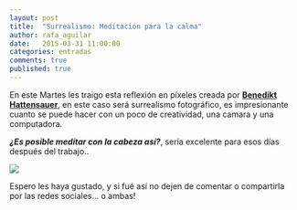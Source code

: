```yaml
---
layout: post
title:  "Surrealismo: Meditación para la calma"
author: rafa_aguilar
date:   2015-03-31 11:00:00
categories: entradas
comments: true
published: true
---
```


En este Martes les traigo esta reflexión en píxeles creada por **[Benedikt Hattensauer](http://benphotos.weebly.com/)**, en este caso será surrealismo fotográfico, es impresionante cuanto se puede hacer con un poco de creatividad, una camara y una computadora.

***¿Es posible meditar con la cabeza así?***, sería excelente para esos días después del trabajo..

![](http://benphotos.weebly.com/uploads/1/0/8/6/10865595/1541128_orig.jpg)

Espero les haya gustado, y si fué así no dejen de comentar o compartirla por las redes sociales... o ambas!
